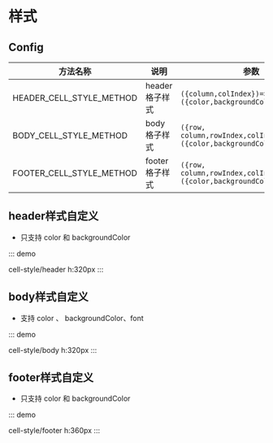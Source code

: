 # 样式

## Config

| 方法名称                 | 说明            | 参数                                                                 |
| ------------------------ | --------------- | -------------------------------------------------------------------- |
| HEADER_CELL_STYLE_METHOD | header 格子样式 | `({column,colIndex})=>({color,backgroundColor})`                     |
| BODY_CELL_STYLE_METHOD   | body 格子样式   | `({row, column,rowIndex,colIndex,value})=>({color,backgroundColor})` |
| FOOTER_CELL_STYLE_METHOD | footer 格子样式 | `({row, column,rowIndex,colIndex,value})=>({color,backgroundColor})` |



## header样式自定义

-   只支持 color 和 backgroundColor

::: demo

cell-style/header
h:320px
:::

## body样式自定义

-   支持 color 、 backgroundColor、font

::: demo

cell-style/body
h:320px
:::

## footer样式自定义

-   只支持 color 和 backgroundColor

::: demo

cell-style/footer
h:360px
:::
